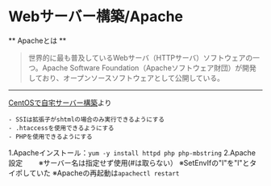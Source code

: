 # Webサーバー構築/Apache
** Apacheとは **  
> 世界的に最も普及しているWebサーバ（HTTPサーバ）ソフトウェアの一つ。Apache Software Foundation（Apacheソフトウェア財団）が開発しており、オープンソースソフトウェアとして公開している。

***

[CentOSで自宅サーバー構築](https://centossrv.com/apache.shtml)より
``` - CGIは任意のディレクトリで実行できるようにする
- SSIは拡張子がshtmlの場合のみ実行できるようにする
- .htaccessを使用できるようにする
- PHPを使用できるようにする
```

1.Apacheインストール：`yum -y install httpd php php-mbstring`
2.Apache設定　　
※サーバー名は指定せず使用(#は取らない）
※SetEnvIfの"I"を"l"とタイポしていた
※Apacheの再起動は`apachectl restart`
